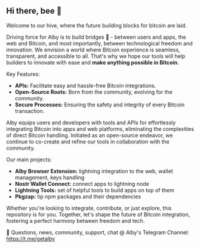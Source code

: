 ## Hi there, bee 👋

<!--

**Here are some ideas to get you started:**

🙋‍♀️ A short introduction - what is your organization all about?
🌈 Contribution guidelines - how can the community get involved?
👩‍💻 Useful resources - where can the community find your docs? Is there anything else the community should know?
🍿 Fun facts - what does your team eat for breakfast?
🧙 Remember, you can do mighty things with the power of [Markdown](https://docs.github.com/github/writing-on-github/getting-started-with-writing-and-formatting-on-github/basic-writing-and-formatting-syntax)
-->

 
 Welcome to our hive, where the future building blocks for bitcoin are laid.

Driving force for Alby is to build bridges 🌉 - between users and apps, the web and Bitcoin, and most importantly, between technological freedom and innovation. 
We envision a world where Bitcoin experience is seamless, transparent, and accessible to all. That's why we hope our tools will help builders to innovate with ease and **make anything possible in Bitcoin.**


Key Features:
- **APIs:** Facilitate easy and hassle-free Bitcoin integrations.
- **Open-Source Roots:** Born from the community, evolving for the community.
- **Secure Processes:** Ensuring the safety and integrity of every Bitcoin transaction.


Alby equips users and developers with tools and APIs for effortlessly integrating Bitcoin into apps and web platforms, eliminating the complexities of direct Bitcoin handling. Initiated as an open-source endeavor, we continue to co-create and refine our tools in collaboration with the community.

Our main projects:
- **Alby Browser Extension:** lightning integration to the web, wallet management, keys handling
- **Nostr Wallet Connect:** connect apps to lightning node
- **Lightning Tools:** set of helpful tools to build apps on top of them
- **Pkgzap:** tip npm packages and their dependencies



Whether you're looking to integrate, contribute, or just explore, this repository is for you. Together, let's shape the future of Bitcoin integration, fostering a perfect harmony between freedom and tech.

💬 Questions, news, community, support, chat @ Alby's Telegram Channel: https://t.me/getalby
